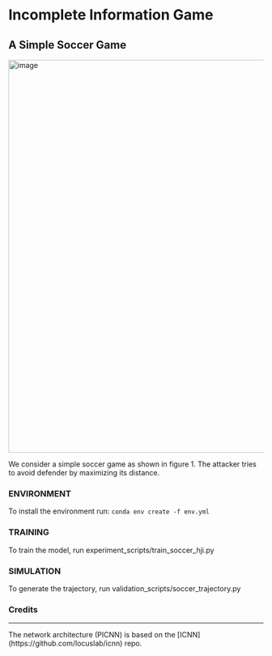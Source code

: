 # Incomplete Information Game 

## A Simple Soccer Game 

<img width="776" alt="image" src="https://user-images.githubusercontent.com/25011477/177612900-032e3a06-55f0-4eab-b9ba-62eaafcfa80d.png">

We consider a simple soccer game as shown in figure 1. The attacker tries to avoid defender by maximizing its distance. 

### ENVIRONMENT
To install the environment run: ``conda env create -f env.yml``

### TRAINING

To train the model, run experiment_scripts/train_soccer_hji.py


### SIMULATION

To generate the trajectory, run validation_scripts/soccer_trajectory.py


### Credits
<hr>
The network architecture (PICNN) is based on the [ICNN](https://github.com/locuslab/icnn) repo.
